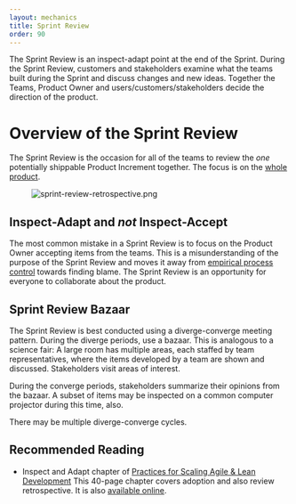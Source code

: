 ```yaml
---
layout: mechanics
title: Sprint Review
order: 90
---
```


The Sprint Review is an inspect-adapt point at the end of the Sprint. During the Sprint Review, customers and stakeholders examine what the teams built during the Sprint and discuss changes and new ideas. Together the Teams, Product Owner and users/customers/stakeholders decide the direction of the product.

# Overview of the Sprint Review

The Sprint Review is the occasion for all of the teams to review the *one* potentially shippable Product Increment together. The focus is on the [whole product](../principles/whole-product-focus.html).

<figure>
  <img src="/img/framework/sprint-review-retrospective.png" alt="sprint-review-retrospective.png">
</figure>

## Inspect-Adapt and *not* Inspect-Accept

The most common mistake in a Sprint Review is to focus on the Product Owner accepting items from the teams. This is a misunderstanding of the purpose of the Sprint Review and moves it away from [empirical process control](../principles/empirical_process_control.html) towards finding blame. The Sprint Review is an opportunity for everyone to collaborate about the product.

## Sprint Review Bazaar

The Sprint Review is best conducted using a diverge-converge meeting pattern. During the diverge periods, use a bazaar. This is analogous to a science fair: A large room has multiple areas, each staffed by team representatives, where the items developed by a team are shown and discussed. Stakeholders visit areas of interest.

During the converge periods, stakeholders summarize their opinions from the bazaar. A subset of items may be inspected on a common computer projector during this time, also.

There may be multiple diverge-converge cycles.

## Recommended Reading

* Inspect and Adapt chapter of [Practices for Scaling Agile & Lean Development](http://www.amazon.com/Practices-Scaling-Lean-Agile-Development/dp/0321636406)
This 40-page chapter covers adoption and also review retrospective. It is also [available online](http://www.informit.com/articles/article.aspx?p=1564482).
